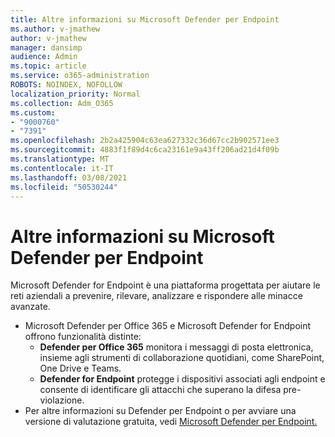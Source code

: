```yaml
---
title: Altre informazioni su Microsoft Defender per Endpoint
ms.author: v-jmathew
author: v-jmathew
manager: dansimp
audience: Admin
ms.topic: article
ms.service: o365-administration
ROBOTS: NOINDEX, NOFOLLOW
localization_priority: Normal
ms.collection: Adm_O365
ms.custom:
- "9000760"
- "7391"
ms.openlocfilehash: 2b2a425904c63ea627332c36d67cc2b902571ee3
ms.sourcegitcommit: 4883f1f89d4c6ca23161e9a43ff206ad21d4f09b
ms.translationtype: MT
ms.contentlocale: it-IT
ms.lasthandoff: 03/08/2021
ms.locfileid: "50530244"
---
```

# <a name="learn-more-about-microsoft-defender-for-endpoint"></a>Altre informazioni su Microsoft Defender per Endpoint

Microsoft Defender for Endpoint è una piattaforma progettata per aiutare le reti aziendali a prevenire, rilevare, analizzare e rispondere alle minacce avanzate.

- Microsoft Defender per Office 365 e Microsoft Defender for Endpoint offrono funzionalità distinte:
  - **Defender per Office 365** monitora i messaggi di posta elettronica, insieme agli strumenti di collaborazione quotidiani, come SharePoint, One Drive e Teams.
  - **Defender for Endpoint** protegge i dispositivi associati agli endpoint e consente di identificare gli attacchi che superano la difesa pre-violazione.
- Per altre informazioni su Defender per Endpoint o per avviare una versione di valutazione gratuita, vedi [Microsoft Defender per Endpoint.](https://go.microsoft.com/fwlink/?linkid=2094113)
